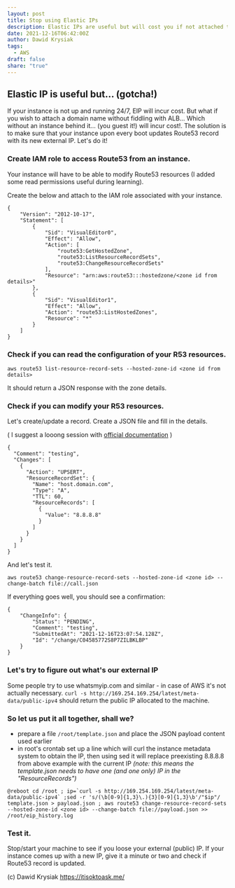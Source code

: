 ```yaml
---
layout: post
title: Stop using Elastic IPs
description: Elastic IPs are useful but will cost you if not attached to a running instance. Use dynamically updated Route53 records instead.
date: 2021-12-16T06:42:00Z
author: Dawid Krysiak
tags:
  - AWS
draft: false
share: "true"
---
```


## Elastic IP is useful but... (gotcha!)

If your instance is not up and running 24/7, EIP will incur cost.
But what if you wish to attach a domain name without fiddling with ALB... Which without an instance behind it... (you guest it!) will incur cost!.
The solution is to make sure that your instance upon every boot updates Route53 record with its new external IP.
Let's do it!

### Create IAM role to access Route53 from an instance.
Your instance will have to be able to modify Route53 resources (I added some read permissions useful during learning).


Create the below and attach to the IAM role associated with your instance.

```
{
    "Version": "2012-10-17",
    "Statement": [
        {
            "Sid": "VisualEditor0",
            "Effect": "Allow",
            "Action": [
                "route53:GetHostedZone",
                "route53:ListResourceRecordSets",
                "route53:ChangeResourceRecordSets"
            ],
            "Resource": "arn:aws:route53:::hostedzone/<zone id from details>"
        },
        {
            "Sid": "VisualEditor1",
            "Effect": "Allow",
            "Action": "route53:ListHostedZones",
            "Resource": "*"
        }
    ]
}

```

### Check if you can read the configuration of your R53 resources.
```
aws route53 list-resource-record-sets --hosted-zone-id <zone id from details>

```
It should return a JSON response with the zone details.

### Check if you can modify your R53 resources.
Let's create/update a record.
Create a JSON file and fill in the details.

( I suggest a looong session with [official documentation](https://docs.aws.amazon.com/cli/latest/reference/route53/change-resource-record-sets.html#examples) )

```
{
  "Comment": "testing",
  "Changes": [
    {
      "Action": "UPSERT",
      "ResourceRecordSet": {
        "Name": "host.domain.com",
        "Type": "A",
        "TTL": 60,
        "ResourceRecords": [
          {
            "Value": "8.8.8.8"
          }
        ]
      }
    }
  ]
}
```

And let's test it.

```
aws route53 change-resource-record-sets --hosted-zone-id <zone id> --change-batch file://call.json
```

If everything goes well, you should see a confirmation:

```
{
    "ChangeInfo": {
        "Status": "PENDING",
        "Comment": "testing",
        "SubmittedAt": "2021-12-16T23:07:54.128Z",
        "Id": "/change/C04585772S8P7ZILBKLBP"
    }
}
```

### Let's try to figure out what's our external IP
Some people try to use whatsmyip.com and similar - in case of AWS it's not actually necessary.
`curl -s http://169.254.169.254/latest/meta-data/public-ipv4`
should return the public IP allocated to the machine.

### So let us put it all together, shall we?
* prepare a file `/root/template.json` and place the JSON payload content used earlier
* in root's crontab set up a line which will curl the instance metadata system to obtain the IP, then using sed it will replace preexisting 8.8.8.8  from above example with the current IP *(note: this means the template.json needs to have one (and one only) IP in the "ResourceRecords")*

```
@reboot cd /root ; ip=`curl -s http://169.254.169.254/latest/meta-data/public-ipv4` ;sed -r 's/(\b[0-9]{1,3}\.){3}[0-9]{1,3}\b'/"$ip"/ template.json > payload.json ; aws route53 change-resource-record-sets --hosted-zone-id <zone id> --change-batch file://payload.json >> /root/eip_history.log
```

### Test it.
Stop/start your machine to see if you loose your external (public) IP. If your instance comes up with a new IP, give it a minute or two and check if Route53 record is updated.




(c) Dawid Krysiak https://itisoktoask.me/ 